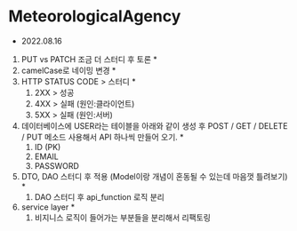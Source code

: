 # MeteorologicalAgency

- 2022.08.16
1. PUT vs PATCH 조금 더 스터디 후 토론 *
2. camelCase로 네이밍 변경  *
3. HTTP STATUS CODE > 스터디 *
   1. 2XX > 성공
   2. 4XX > 실패 (원인:클라이언트) 
   3. 5XX > 실패 (원인:서버)
4. 데이터베이스에 USER라는 테이블을 아래와 같이 생성 후 POST / GET / DELETE / PUT 메소드 사용해서 API 하나씩 만들어 오기. *
   1. ID (PK)
   2. EMAIL
   3. PASSWORD 
5. DTO, DAO 스터디 후 적용 (Model이랑 개념이 혼동될 수 있는데 마음껏 틀려보기) *
   1. DAO 스터디 후 api_function 로직 분리
6. service layer *
   1. 비지니스 로직이 들어가는 부분들을 분리해서 리팩토링